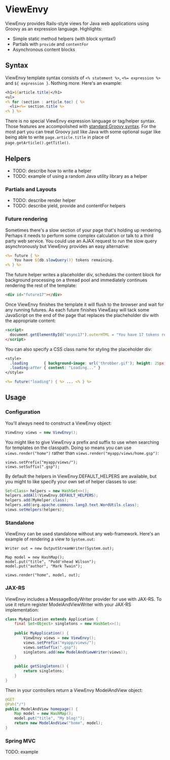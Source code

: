 ViewEnvy
========

ViewEnvy provides Rails-style views for Java web applications using Groovy as an expression language. Highlights:

* Simple static method helpers (with block syntax!)
* Partials with `provide` and `contentFor`
* Asynchronous content blocks

Syntax
------

ViewEnvy template syntax consists of `<% statement %>`, `<%= expression %>` and `${ expression }`. Nothing more. 
Here's an example:

```jsp
<h1>${article.title}</h1>
<ul>
<% for (section : article.toc) { %>
  <li><%= section.title %>
<% } %>
```

There is no special ViewEnvy expression language or tag/helper syntax. Those features are accompolished
with [standard Groovy syntax](http://groovy.codehaus.org/User+Guide). For the most part you can treat 
Groovy just like Java with some optional sugar like being able to write `page.article.title` in place 
of `page.getArticle().getTitle()`.

Helpers
-------

* TODO: describe how to write a helper
* TODO: example of using a random Java utility library as a helper

### Partials and Layouts

* TODO: describe render helper
* TODO: describe yield, provide and contentFor helpers

### Future rendering

Sometimes there's a slow section of your page that's holding up rendering. Perhaps it needs to perform
some complex calculation or talk to a third party web service. You could use an AJAX request to run
the slow query asynchronously but ViewEnvy provides an easy alternative:

```jsp
<%= future { %>
    You have ${db.slowQuery()} tokens remaining.
<% } %>
```

The future helper writes a placeholder div, schedules the content block for background processing
on a thread pool and immediately continues rendering the rest of the template:

```html
<div id="future17"></div>
```

Once ViewEnvy finishes the template it will flush to the browser and wait for any running futures. As each future
finishes ViewEasy will tack some JavaScript on the end of the page that replaces the placheholder div
with the appropriate content:

```html
<script>
  documemt.getElementById("async17").outerHTML = "You have 17 tokens remaining.";
</script>
```

You can also specify a CSS class name for styling the placeholder div:

```jsp
<style>
  .loading       { background-image: url('throbber.gif'); height: 25px; width: 25px; }
  .loading:after { content: "Loading..." }
</style>

<%= future("loading") { %> ... <% } %>
```

Usage
-----

### Configuration

You'll always need to construct a ViewEnvy object:

```java
ViewEnvy views = new ViewEnvy();
```

You might like to give ViewEnvy a prefix and suffix to use when searching for templates on the classpath. Doing
so means you can use `views.render("home")` rather than `views.render("myapp/views/home.gsp")`:

```
views.setPrefix("myapp/views/");
views.setSuffix(".gsp");
```

By default the helpers in ViewEnvy.DEFAULT_HELPERS are available, but you might to like specify your own 
set of helper classes to use:

```java
Set<Class> helpers = new HashSet<>();
helpers.addAll(ViewEnvy.DEFAULT_HELPERS);
helpers.add(MyHelper.class);
helpers.add(org.apache.commons.lang3.text.WordUtils.class);
views.setHelpers(helpers);
```

### Standalone

ViewEnvy can be used standalone without any web-framework. Here's an example of rendering a view 
to `System.out`:

```
Writer out = new OutputStreamWriter(System.out);

Map model = new HashMap();
model.put("title", "Pudd'nhead Wilson");
model.put("author", "Mark Twain");

views.render("home", model, out);
```

### JAX-RS

ViewEnvy includes a MessageBodyWriter provider for use with JAX-RS. To use it return register ModelAndViewWriter
with your JAX-RS implementation:

```java
class MyApplication extends Application {
    final Set<Object> singletons = new HashSet<>();
    
    public MyApplication() {
        ViewEnvy views = new ViewEnvy();
        views.setPrefix("myapp/views/");
        views.setSuffix(".gsp");
        singletons.add(new ModelAndViewWriter(views));
    }
    
    public getSingletons() {
        return singletons;
    }
}
```

Then in your controllers return a ViewEnvy ModelAndView object:

```java
@GET
@Pah("/")
public ModelAndView homepage() {
    Map model = new HashMap();
    model.put("title", "My blog!");
    return new ModelAndView("home", model);
}
```

### Spring MVC

TODO: example
